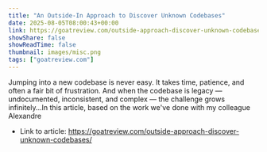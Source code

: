 ```yaml
---
title: "An Outside-In Approach to Discover Unknown Codebases"
date: 2025-08-05T08:00:43+00:00
link: https://goatreview.com/outside-approach-discover-unknown-codebases/
showShare: false
showReadTime: false
thumbnail: images/misc.png
tags: ["goatreview.com"]
---
```

Jumping into a new codebase is never easy. It takes time, patience, and often a fair bit of frustration. And when the codebase is legacy — undocumented, inconsistent, and complex — the challenge grows infinitely...In this article, based on the work we've done with my colleague Alexandre

- Link to article: https://goatreview.com/outside-approach-discover-unknown-codebases/
